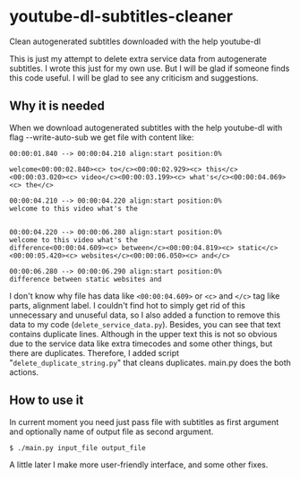 # youtube-dl-subtitles-cleaner
Clean autogenerated subtitles downloaded with the help youtube-dl

This is just my attempt to delete extra service data from autogenerate subtitles. I wrote this just for my own use. But I will be glad if someone finds this code useful. I will be glad to see any criticism and suggestions.

## Why it is needed

When we download autogenerated subtitles with the help youtube-dl with flag --write-auto-sub we get file with content like:
```
00:00:01.840 --> 00:00:04.210 align:start position:0%
 
welcome<00:00:02.840><c> to</c><00:00:02.929><c> this</c><00:00:03.020><c> video</c><00:00:03.199><c> what's</c><00:00:04.069><c> the</c>

00:00:04.210 --> 00:00:04.220 align:start position:0%
welcome to this video what's the
 

00:00:04.220 --> 00:00:06.280 align:start position:0%
welcome to this video what's the
difference<00:00:04.609><c> between</c><00:00:04.819><c> static</c><00:00:05.420><c> websites</c><00:00:06.050><c> and</c>

00:00:06.280 --> 00:00:06.290 align:start position:0%
difference between static websites and
```

I don't know why file has data like `<00:00:04.609>` or `<c>` and `</c>` tag like parts, alignment label. I couldn't find hot to simply get rid of this unnecessary and unuseful data, so I also added a function to remove this data to my code (`delete_service_data.py`). Besides, you can see that text contains duplicate lines. Although in the upper text this is not so obvious due to the service data like extra timecodes and some other things, but there are duplicates. Therefore, I added script "`delete_duplicate_string.py`" that cleans duplicates. main.py does the both actions.

## How to use it

In current moment you need just pass file with subtitles as first argument and optionally name of output file as second argument. 

```
$ ./main.py input_file output_file
```

A little later I make more user-friendly interface, and some other fixes.  

